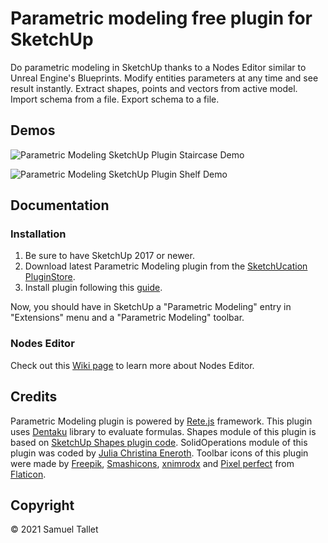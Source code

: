 # Parametric modeling free plugin for SketchUp

Do parametric modeling in SketchUp thanks to a Nodes Editor similar to Unreal Engine's Blueprints. Modify entities parameters at any time and see result instantly. Extract shapes, points and vectors from active model. Import schema from a file. Export schema to a file.

Demos
-----

![Parametric Modeling SketchUp Plugin Staircase Demo](https://github.com/SamuelTallet/SketchUp-Parametric-Modeling-Plugin/raw/main/docs/parametric-modeling-sketchup-plugin-staircase-demo.gif)

![Parametric Modeling SketchUp Plugin Shelf Demo](https://github.com/SamuelTallet/SketchUp-Parametric-Modeling-Plugin/raw/main/docs/parametric-modeling-sketchup-plugin-shelf-demo.gif)

Documentation
-------------

### Installation

1. Be sure to have SketchUp 2017 or newer.
2. Download latest Parametric Modeling plugin from the [SketchUcation PluginStore](https://sketchucation.com/plugin/2387-parametric_modeling).
3. Install plugin following this [guide](https://www.youtube.com/watch?v=tyM5f81eRno).

Now, you should have in SketchUp a "Parametric Modeling" entry in "Extensions" menu and a "Parametric Modeling" toolbar.

### Nodes Editor

Check out this [Wiki page](https://github.com/SamuelTallet/SketchUp-Parametric-Modeling-Plugin/wiki/Nodes-Editor) to learn more about Nodes Editor.

Credits
-------

Parametric Modeling plugin is powered by [Rete.js](https://github.com/retejs/rete) framework. This plugin uses [Dentaku](https://github.com/rubysolo/dentaku) library to evaluate formulas. Shapes module of this plugin is based on [SketchUp Shapes plugin code](https://github.com/SketchUp/sketchup-shapes). SolidOperations module of this plugin was coded by [Julia Christina Eneroth](https://github.com/Eneroth3). Toolbar icons of this plugin were made by [Freepik](https://www.freepik.com), [Smashicons](https://www.flaticon.com/authors/smashicons), [xnimrodx](https://www.flaticon.com/authors/xnimrodx) and [Pixel perfect](https://www.flaticon.com/authors/pixel-perfect) from [Flaticon](https://www.flaticon.com/).

Copyright
---------

© 2021 Samuel Tallet
